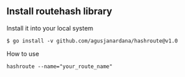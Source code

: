 ## Install routehash library

Install it into your local system

```
$ go install -v github.com/agusjanardana/hashroute@v1.0
```

How to use

```
hashroute --name="your_route_name"
```
